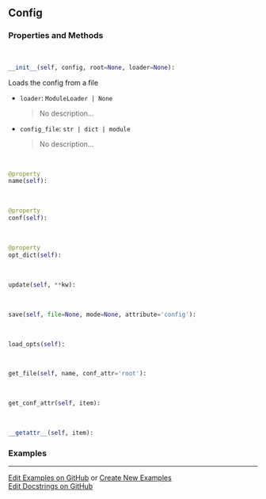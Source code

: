 ## <a id="RynLib.RynUtils.ConfigManager.Config">Config</a>


### Properties and Methods
<a id="RynLib.RynUtils.ConfigManager.Config.__init__" class="docs-object-method">&nbsp;</a>
```python
__init__(self, config, root=None, loader=None): 
```
Loads the config from a file
- `loader`: `ModuleLoader | None`
    >No description...
- `config_file`: `str | dict | module`
    >No description...

<a id="RynLib.RynUtils.ConfigManager.Config.name" class="docs-object-method">&nbsp;</a>
```python
@property
name(self): 
```

<a id="RynLib.RynUtils.ConfigManager.Config.conf" class="docs-object-method">&nbsp;</a>
```python
@property
conf(self): 
```

<a id="RynLib.RynUtils.ConfigManager.Config.opt_dict" class="docs-object-method">&nbsp;</a>
```python
@property
opt_dict(self): 
```

<a id="RynLib.RynUtils.ConfigManager.Config.update" class="docs-object-method">&nbsp;</a>
```python
update(self, **kw): 
```

<a id="RynLib.RynUtils.ConfigManager.Config.save" class="docs-object-method">&nbsp;</a>
```python
save(self, file=None, mode=None, attribute='config'): 
```

<a id="RynLib.RynUtils.ConfigManager.Config.load_opts" class="docs-object-method">&nbsp;</a>
```python
load_opts(self): 
```

<a id="RynLib.RynUtils.ConfigManager.Config.get_file" class="docs-object-method">&nbsp;</a>
```python
get_file(self, name, conf_attr='root'): 
```

<a id="RynLib.RynUtils.ConfigManager.Config.get_conf_attr" class="docs-object-method">&nbsp;</a>
```python
get_conf_attr(self, item): 
```

<a id="RynLib.RynUtils.ConfigManager.Config.__getattr__" class="docs-object-method">&nbsp;</a>
```python
__getattr__(self, item): 
```

### Examples


___

[Edit Examples on GitHub](https://github.com/McCoyGroup/References/edit/gh-pages/Documentation/examples/RynLib/RynUtils/ConfigManager/Config.md) or 
[Create New Examples](https://github.com/McCoyGroup/References/new/gh-pages/?filename=Documentation/examples/RynLib/RynUtils/ConfigManager/Config.md) <br/>
[Edit Docstrings on GitHub](https://github.com/McCoyGroup/RynLib/edit/master/RynUtils/ConfigManager.py?message=Update%20Docs)